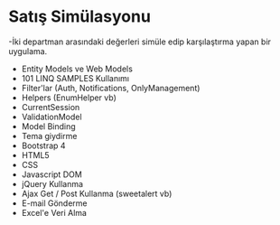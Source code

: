 # Satış Simülasyonu 

-İki departman arasındaki değerleri simüle edip karşılaştırma yapan bir uygulama.


- Entity Models ve Web Models 
- 101 LINQ SAMPLES Kullanımı 
- Filter'lar (Auth, Notifications, OnlyManagement) 
- Helpers (EnumHelper vb) 
- CurrentSession 
- ValidationModel 
- Model Binding 
- Tema giydirme 
- Bootstrap 4 
- HTML5 
- CSS 
- Javascript DOM 
- jQuery Kullanma
- Ajax Get / Post Kullanma (sweetalert vb) 
- E-mail Gönderme 
- Excel'e Veri Alma
